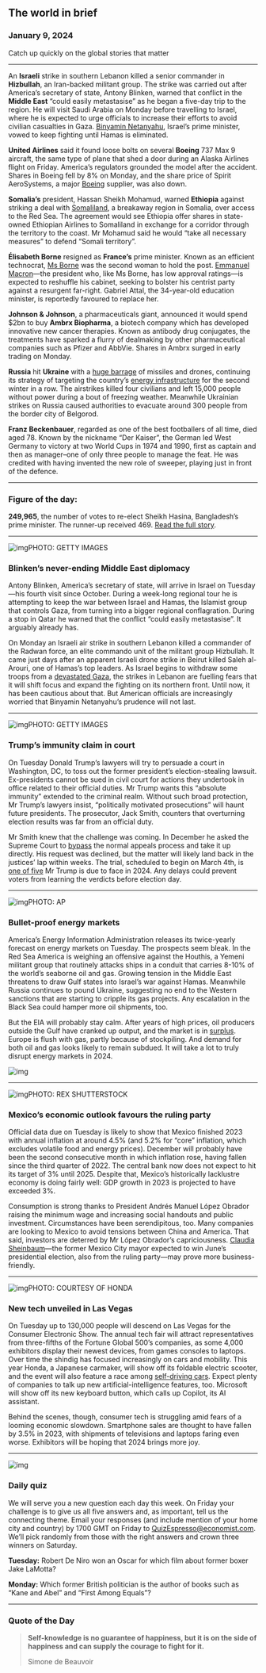 ## The world in brief

### January 9, 2024

Catch up quickly on the global stories that matter



------



An **Israeli** strike in southern Lebanon killed a senior commander in **Hizbullah**, an Iran-backed militant group. The strike was carried out after America’s secretary of state, Antony Blinken, warned that conflict in the **Middle East** “could easily metastasise” as he began a five-day trip to the region. He will visit Saudi Arabia on Monday before travelling to Israel, where he is expected to urge officials to increase their efforts to avoid civilian casualties in Gaza. [Binyamin Netanyahu](https://www.economist.com/leaders/2024/01/03/binyamin-netanyahu-is-botching-the-war-time-to-sack-him), Israel’s prime minister, vowed to keep fighting until Hamas is eliminated.

**United Airlines** said it found loose bolts on several **Boeing** 737 Max 9 aircraft, the same type of plane that shed a door during an Alaska Airlines flight on Friday. America’s regulators grounded the model after the accident. Shares in Boeing fell by 8% on Monday, and the share price of Spirit AeroSystems, a major [Boeing](https://www.economist.com/leaders/2019/12/18/boeings-misplaced-strategy-on-the-737-max) supplier, was also down.

**Somalia’s** president, Hassan Sheikh Mohamud, warned **Ethiopia** against striking a deal with [Somaliland](https://www.economist.com/films/2024/01/05/why-ethiopias-port-deal-with-somaliland-fuels-tensions), a breakaway region in Somalia, over access to the Red Sea. The agreement would see Ethiopia offer shares in state-owned Ethiopian Airlines to Somaliland in exchange for a corridor through the territory to the coast. Mr Mohamud said he would “take all necessary measures” to defend “Somali territory”.

**Élisabeth Borne** resigned as **France’s** prime minister. Known as an efficient technocrat, [Ms Borne](https://www.economist.com/europe/2022/05/17/meet-elisabeth-borne-frances-new-prime-minister) was the second woman to hold the post. [Emmanuel Macron](https://www.economist.com/the-world-ahead/2023/11/13/france-will-unify-for-sport-but-not-for-politics)—the president who, like Ms Borne, has low approval ratings—is expected to reshuffle his cabinet, seeking to bolster his centrist party against a resurgent far-right. Gabriel Attal, the 34-year-old education minister, is reportedly favoured to replace her.

**Johnson & Johnson**, a pharmaceuticals giant, announced it would spend $2bn to buy **Ambrx Biopharma**, a biotech company which has developed innovative new cancer therapies. Known as antibody drug conjugates, the treatments have sparked a flurry of dealmaking by other pharmaceutical companies such as Pfizer and AbbVie. Shares in Ambrx surged in early trading on Monday.

**Russia** hit **Ukraine** with a [huge barrage](https://www.economist.com/europe/2023/12/29/russia-tries-to-overwhelm-ukraine-with-missiles) of missiles and drones, continuing its strategy of targeting the country’s [energy infrastructure](https://www.economist.com/europe/2023/10/02/ukraine-prepares-for-winter-again-as-russia-targets-its-power-grid) for the second winter in a row. The airstrikes killed four civilians and left 15,000 people without power during a bout of freezing weather. Meanwhile Ukrainian strikes on Russia caused authorities to evacuate around 300 people from the border city of Belgorod.

**Franz Beckenbauer**, regarded as one of the best footballers of all time, died aged 78. Known by the nickname “Der Kaiser”, the German led West Germany to victory at two World Cups in 1974 and 1990, first as captain and then as manager–one of only three people to manage the feat. He was credited with having invented the new role of sweeper, playing just in front of the defence.



------



### Figure of the day: 

**249,965**, the number of votes to re-elect Sheikh Hasina, Bangladesh’s prime minister. The runner-up received 469. [Read the full story](https://www.economist.com/asia/2024/01/08/bangladeshs-prime-minister-sheikh-hasina-wins-a-fifth-term).



------



![img](https://niceboy.online/insight/public/Espresso/PHOTOS/20240113_dap309.jpg)PHOTO: GETTY IMAGES

### Blinken’s never-ending Middle East diplomacy

Antony Blinken, America’s secretary of state, will arrive in Israel on Tuesday—his fourth visit since October. During a week-long regional tour he is attempting to keep the war between Israel and Hamas, the Islamist group that controls Gaza, from turning into a bigger regional conflagration. During a stop in Qatar he warned that the conflict “could easily metastasise”. It arguably already has.

On Monday an Israeli air strike in southern Lebanon killed a commander of the Radwan force, an elite commando unit of the militant group Hizbullah. It came just days after an apparent Israeli drone strike in Beirut killed Saleh al-Arouri, one of Hamas’s top leaders. As Israel begins to withdraw some troops from a [devastated Gaza](https://www.economist.com/middle-east-and-africa/2023/12/14/israels-current-large-scale-operation-is-the-last-one-in-gaza), the strikes in Lebanon are fuelling fears that it will shift focus and expand the fighting on its northern front. Until now, it has been cautious about that. But American officials are increasingly worried that Binyamin Netanyahu’s prudence will not last.



------



![img](https://niceboy.online/insight/public/Espresso/PHOTOS/20240113_dap307.jpg)PHOTO: GETTY IMAGES

### Trump’s immunity claim in court

On Tuesday Donald Trump’s lawyers will try to persuade a court in Washington, DC, to toss out the former president’s election-stealing lawsuit. Ex-presidents cannot be sued in civil court for actions they undertook in office related to their official duties. Mr Trump wants this “absolute immunity” extended to the criminal realm. Without such broad protection, Mr Trump’s lawyers insist, “politically motivated prosecutions” will haunt future presidents. The prosecutor, Jack Smith, counters that overturning election results was far from an official duty.

Mr Smith knew that the challenge was coming. In December he asked the Supreme Court to [bypass](https://www.economist.com/united-states/2023/12/12/the-supreme-court-will-decide-how-quickly-donald-trump-is-prosecuted) the normal appeals process and take it up directly. His request was declined, but the matter will likely land back in the justices’ lap within weeks. The trial, scheduled to begin on March 4th, is [one of five](https://www.economist.com/the-economist-explains/2023/09/06/a-primer-on-trumps-criminal-trials) Mr Trump is due to face in 2024. Any delays could prevent voters from learning the verdicts before election day.



------



![img](https://niceboy.online/insight/public/Espresso/PHOTOS/20240113_dap306.jpg)PHOTO: AP

### Bullet-proof energy markets

America’s Energy Information Administration releases its twice-yearly forecast on energy markets on Tuesday. The prospects seem bleak. In the Red Sea America is weighing an offensive against the Houthis, a Yemeni militant group that routinely attacks ships in a conduit that carries 8-10% of the world’s seaborne oil and gas. Growing tension in the Middle East threatens to draw Gulf states into Israel’s war against Hamas. Meanwhile Russia continues to pound Ukraine, suggesting no end to the Western sanctions that are starting to cripple its gas projects. Any escalation in the Black Sea could hamper more oil shipments, too.

But the EIA will probably stay calm. After years of high prices, oil producers outside the Gulf have cranked up output, and the market is in [surplus](https://www.economist.com/finance-and-economics/2024/01/04/three-surprises-that-could-inflame-commodity-markets-in-2024). Europe is flush with gas, partly because of stockpiling. And demand for both oil and gas looks likely to remain subdued. It will take a lot to truly disrupt energy markets in 2024.

![img](https://niceboy.online/insight/public/Espresso/PHOTOS/20240113_DAC891.jpg)



------



![img](https://niceboy.online/insight/public/Espresso/PHOTOS/20240113_dap305.jpg)PHOTO: REX SHUTTERSTOCK

### Mexico’s economic outlook favours the ruling party

Official data due on Tuesday is likely to show that Mexico finished 2023 with annual inflation at around 4.5% (and 5.2% for “core” inflation, which excludes volatile food and energy prices). December will probably have been the second consecutive month in which inflation rose, having fallen since the third quarter of 2022. The central bank now does not expect to hit its target of 3% until 2025. Despite that, Mexico’s historically lacklustre economy is doing fairly well: GDP growth in 2023 is projected to have exceeded 3%.

Consumption is strong thanks to President Andrés Manuel López Obrador raising the minimum wage and increasing social handouts and public investment. Circumstances have been serendipitous, too. Many companies are looking to Mexico to avoid tensions between China and America. That said, investors are deterred by Mr López Obrador’s capriciousness. [Claudia Sheinbaum](https://www.economist.com/the-world-ahead/2023/11/13/mexico-will-elect-its-first-female-president)—the former Mexico City mayor expected to win June’s presidential election, also from the ruling party—may prove more business-friendly.



------



![img](https://niceboy.online/insight/public/Espresso/PHOTOS/20240113_dap303.jpg)PHOTO: COURTESY OF HONDA

### New tech unveiled in Las Vegas

On Tuesday up to 130,000 people will descend on Las Vegas for the Consumer Electronic Show. The annual tech fair will attract representatives from three-fifths of the Fortune Global 500’s companies, as some 4,000 exhibitors display their newest devices, from games consoles to laptops. Over time the shindig has focused increasingly on cars and mobility. This year Honda, a Japanese carmaker, will show off its foldable electric scooter, and the event will also feature a race among [self-driving cars](https://www.economist.com/the-world-ahead/2023/11/13/self-driving-cars-are-slowly-moving-forward). Expect plenty of companies to talk up new artificial-intelligence features, too. Microsoft will show off its new keyboard button, which calls up Copilot, its AI assistant.

Behind the scenes, though, consumer tech is struggling amid fears of a looming economic slowdown. Smartphone sales are thought to have fallen by 3.5% in 2023, with shipments of televisions and laptops faring even worse. Exhibitors will be hoping that 2024 brings more joy.



------



![img](https://niceboy.online/insight/public/Espresso/PHOTOS/EspressoQuiz_86.jpeg)

### Daily quiz

We will serve you a new question each day this week. On Friday your challenge is to give us all five answers and, as important, tell us the connecting theme. Email your responses (and include mention of your home city and country) by 1700 GMT on Friday to [QuizEspresso@economist.com](mailto:QuizEspresso@economist.com). We’ll pick randomly from those with the right answers and crown three winners on Saturday.

**Tuesday:** Robert De Niro won an Oscar for which film about former boxer Jake LaMotta?

**Monday:** Which former British politician is the author of books such as “Kane and Abel” and “First Among Equals”?



------



### Quote of the Day

> **Self-knowledge is no guarantee of happiness, but it is on the side of happiness and can supply the courage to fight for it.**
>
> Simone de Beauvoir





